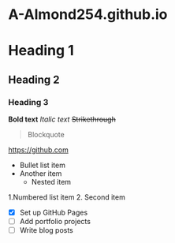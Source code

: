 # A-Almond254.github.io

# Heading 1
## Heading 2
### Heading 3

**Bold text**
*Italic text*
~~Strikethrough~~
> Blockquote

https://github.com

- Bullet list item
- Another item
  - Nested item
 
1.Numbered list item
2. Second item

- [x] Set up GitHub Pages
- [ ] Add portfolio projects
- [ ] Write blog posts
